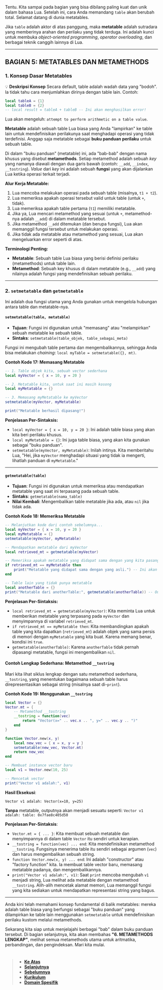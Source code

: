 Tentu. Kita sampai pada bagian yang bisa dibilang paling kuat dan unik dalam bahasa Lua. Setelah ini, cara Anda memandang `table` akan berubah total. Selamat datang di dunia metatables.

Jika `table` adalah aktor di atas panggung, maka **metatable** adalah sutradara yang memberinya arahan dan perilaku yang tidak terduga. Ini adalah kunci untuk membuka *object-oriented programming*, *operator overloading*, dan berbagai teknik canggih lainnya di Lua.

---

## **BAGIAN 5: METATABLES DAN METAMETHODS**

### **1. Konsep Dasar Metatables**

💡 **Deskripsi Konsep**
Secara default, table adalah wadah data yang "bodoh". Ia tidak tahu cara menjumlahkan dirinya dengan table lain. Contoh:
```lua
local tableA = {1}
local tableB = {2}
-- local result = tableA + tableB -- Ini akan menghasilkan error!
```
Lua akan mengeluh: `attempt to perform arithmetic on a table value`.

**Metatable** adalah sebuah table Lua biasa yang Anda "lampirkan" ke table lain untuk mendefinisikan perilakunya saat menghadapi operasi yang tidak terdefinisi. Anggap saja metatable sebagai **buku panduan perilaku** untuk sebuah table.

Di dalam "buku panduan" (metatable) ini, ada "bab-bab" dengan nama khusus yang disebut **metamethods**. Setiap metamethod adalah sebuah *key* yang namanya diawali dengan dua garis bawah (contoh: `__add`, `__index`, `__tostring`). *Value* dari *key* ini adalah sebuah **fungsi** yang akan dijalankan Lua ketika operasi terkait terjadi.

**Alur Kerja Metatable:**
1.  Lua mencoba melakukan operasi pada sebuah table (misalnya, `t1 + t2`).
2.  Lua memeriksa apakah operasi tersebut valid untuk table (untuk `+`, tidak).
3.  Lua memeriksa apakah table pertama (`t1`) memiliki metatable.
4.  Jika ya, Lua mencari metamethod yang sesuai (untuk `+`, metamethod-nya adalah `__add`) di dalam metatable tersebut.
5.  Jika metamethod `__add` ditemukan (dan berupa fungsi), Lua akan memanggil fungsi tersebut untuk melakukan operasi.
6.  Jika tidak ada metatable atau metamethod yang sesuai, Lua akan mengeluarkan error seperti di atas.

**Terminologi Penting:**
* **Metatable**: Sebuah table Lua biasa yang berisi definisi perilaku (metamethods) untuk table lain.
* **Metamethod**: Sebuah key khusus di dalam metatable (e.g., `__add`) yang nilainya adalah fungsi yang mendefinisikan sebuah perilaku.

---

### **2. `setmetatable` dan `getmetatable`**

Ini adalah dua fungsi utama yang Anda gunakan untuk mengelola hubungan antara table dan metatable-nya.

#### **`setmetatable(table, metatable)`**
* **Tujuan**: Fungsi ini digunakan untuk "memasang" atau "melampirkan" sebuah metatable ke sebuah table.
* **Sintaks**: `setmetatable(table_objek, table_sebagai_meta)`

Fungsi ini mengubah table pertama dan mengembalikannya, sehingga Anda bisa melakukan *chaining*: `local myTable = setmetatable({}, mt)`.

**Contoh Kode 17: Memasang Metatable**
```lua
-- 1. Table objek kita, sebuah vector sederhana
local myVector = { x = 10, y = 20 }

-- 2. Metatable kita, untuk saat ini masih kosong
local myMetatable = {}

-- 3. Memasang myMetatable ke myVector
setmetatable(myVector, myMetatable)

print("Metatable berhasil dipasang!")
```

**Penjelasan Per-Sintaksis:**
* `local myVector = { x = 10, y = 20 }`: Ini adalah table biasa yang akan kita beri perilaku khusus.
* `local myMetatable = {}`: Ini juga table biasa, yang akan kita gunakan sebagai "buku panduan".
* `setmetatable(myVector, myMetatable)`: Inilah intinya. Kita memberitahu Lua, "Hei, jika `myVector` menghadapi situasi yang tidak ia mengerti, lihatlah panduan di `myMetatable`."

---

#### **`getmetatable(table)`**
* **Tujuan**: Fungsi ini digunakan untuk memeriksa atau mendapatkan metatable yang saat ini terpasang pada sebuah table.
* **Sintaks**: `getmetatable(nama_table)`
* **Nilai Kembali**: Mengembalikan table metatable jika ada, atau `nil` jika tidak ada.

**Contoh Kode 18: Memeriksa Metatable**
```lua
-- Melanjutkan kode dari contoh sebelumnya...
local myVector = { x = 10, y = 20 }
local myMetatable = {}
setmetatable(myVector, myMetatable)

-- Mendapatkan metatable dari myVector
local retrieved_mt = getmetatable(myVector)

-- Memeriksa apakah metatable yang didapat sama dengan yang kita pasang
if retrieved_mt == myMetatable then
    print("Metatable yang didapat sama dengan yang asli.") -- Ini akan tercetak
end

-- Table lain yang tidak punya metatable
local anotherTable = {}
print("Metatable dari anotherTable:", getmetatable(anotherTable)) -- Output: Metatable dari anotherTable: nil
```

**Penjelasan Per-Sintaksis:**
* `local retrieved_mt = getmetatable(myVector)`: Kita meminta Lua untuk memberikan metatable yang terpasang pada `myVector` dan menyimpannya di variabel `retrieved_mt`.
* `if retrieved_mt == myMetatable then`: Kita membandingkan apakah table yang kita dapatkan (`retrieved_mt`) adalah objek yang sama persis di memori dengan `myMetatable` yang kita buat. Karena memang benar, kondisi ini `true`.
* `getmetatable(anotherTable)`: Karena `anotherTable` tidak pernah dipasangi metatable, fungsi ini mengembalikan `nil`.

#### **Contoh Lengkap Sederhana: Metamethod `__tostring`**

Mari kita lihat siklus lengkap dengan satu metamethod sederhana, `__tostring`, yang menentukan bagaimana sebuah table harus direpresentasikan sebagai string (misalnya saat di-`print`).

**Contoh Kode 19: Menggunakan `__tostring`**
```lua
local Vector = {}
Vector.mt = {
    -- Metamethod __tostring
    __tostring = function(vec)
        return "Vector(x=" .. vec.x .. ", y=" .. vec.y .. ")"
    end
}

function Vector.new(x, y)
    local new_vec = { x = x, y = y }
    setmetatable(new_vec, Vector.mt)
    return new_vec
end

-- Membuat instance vector baru
local v1 = Vector.new(10, 25)

-- Mencetak vector
print("Vector v1 adalah:", v1)
```
**Hasil Eksekusi**:
```
Vector v1 adalah: Vector(x=10, y=25)
```
**Tanpa** metatable, outputnya akan menjadi sesuatu seperti: `Vector v1 adalah: table: 0x7fae8c405d50`

**Penjelasan Per-Sintaksis**:
* `Vector.mt = { ... }`: Kita membuat sebuah metatable dan menyimpannya di dalam table `Vector` itu sendiri untuk kerapian.
* `__tostring = function(vec) ... end`: Kita mendefinisikan metamethod `__tostring`. Fungsinya menerima table itu sendiri sebagai argumen (`vec`) dan harus mengembalikan sebuah string.
* `function Vector.new(x, y) ... end`: Ini adalah "constructor" atau "factory function" kita. Ia membuat table vector baru, memasang metatable padanya, dan mengembalikannya.
* `print("Vector v1 adalah:", v1)`: Saat `print` mencoba mengubah `v1` menjadi string, Lua melihat ada metatable dengan metamethod `__tostring`. Alih-alih mencetak alamat memori, Lua memanggil fungsi yang kita sediakan untuk mendapatkan representasi string yang bagus.

---

Anda kini telah memahami konsep fundamental di balik metatables: mereka adalah table biasa yang berfungsi sebagai "buku panduan" yang dilampirkan ke table lain menggunakan `setmetatable` untuk mendefinisikan perilaku kustom melalui metamethods.

Sekarang kita siap untuk menjelajahi berbagai "bab" dalam buku panduan tersebut. Di bagian selanjutnya, kita akan membahas **"6. METAMETHODS LENGKAP"**, melihat semua metamethods utama untuk aritmatika, perbandingan, dan pengindeksan. Mari kita mulai.

#

> - **[Ke Atas](#)**
> - **[Selanjutnya][selanjutnya]**
> - **[Sebelumnya][sebelumnya]**
> - **[Kurikulum][kurikulum]**
> - **[Domain Spesifik][domain]**

[domain]: ../../../../../../README.md
[kurikulum]: ../../../../README.md
[sebelumnya]: ../bagian-3/README.md
[selanjutnya]: ../bagian-5/README.md

<!----------------------------------------------------->

[0]: ../README.md
[1]: ../
[2]: ../
[3]: ../
[4]: ../
[5]: ../
[6]: ../
[7]: ../
[8]: ../
[9]: ../
[10]: ../
[11]: ../
[12]: ../
[13]: ../
[14]: ../
[15]: ../
[16]: ../
[17]: ../
[18]: ../
